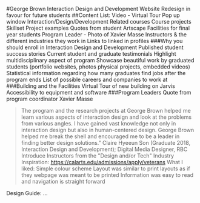 #George Brown Interaction Design and Development Website Redesign in favour for future students
##Content List:
Video - Virtual Tour
Pop up window
Interaction/Design/Development
Related courses
Course projects
Skillset
Project examples
Quotes from student
Artscape Facilities for final year students
Program Leader - Photo of Xavier Masse
Instructors & the different industries they work in
Links to linked in profiles 
###Why you should enroll in Interaction Design and Development
Published student success stories
Current student and graduate testimonials
Highlight multidisciplinary aspect of program Showcase beautiful work by graduated students (portfolio websites, photos physical projects, embedded videos)
Statistical information regarding how many graduates find jobs after the program ends
List of possible careers and companies to work at
###Building and the Facilities
Virtual Tour of new building on Jarvis
Accessibility to equipment and software
###Program Leaders
Quote from program coordinator Xavier Masse
>The program and the research projects at George Brown helped me learn various aspects of interaction design and look at the problems from various angles. I have gained vast knowledge not only in interaction design but also in human-centered design. George Brown helped me break the shell and encouraged me to be a leader in finding better design solutions.” Claire Hyeeun Son (Graduate 2018, Interaction Design and Development); Digital Media Designer, RBC
Introduce Instructors from the "Design and/or Tech" Industry
Inspiration: https://calarts.edu/admissions/apply/veterans
What I liked:
Simple colour scheme
Layout was similar to print layouts as if they webpage was meant to be printed
Information was easy to read and navigation is straight forward

Design Guide:
...
